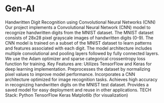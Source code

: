 # Gen-AI
Handwritten Digit Recognition using Convolutional Neural Networks (CNN)
Our project implements a Convolutional Neural Network (CNN) model to recognize handwritten digits from the MNIST dataset. The MNIST dataset consists of 28x28 pixel grayscale images of handwritten digits (0-9). The CNN model is trained on a subset of the MNIST dataset to learn patterns and features associated with each digit. The model architecture includes multiple convolutional and pooling layers followed by fully connected layers. We use the Adam optimizer and sparse categorical crossentropy loss function for training.
Key Features are:
Utilizes TensorFlow and Keras for deep learning implementation.
Preprocesses the dataset by normalizing pixel values to improve model performance.
Incorporates a CNN architecture optimized for image recognition tasks.
Achieves high accuracy in recognizing handwritten digits on the MNIST test dataset.
Provides a saved model for easy deployment and reuse in other applications.
TECH Stack:
Python
TensorFlow
Keras
Matplotlib (for visualization)
